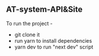 ## AT-system-API&Site
To run the project -
- git clone it
- run yarn to install dependencies
- yarn dev to run "next dev" script